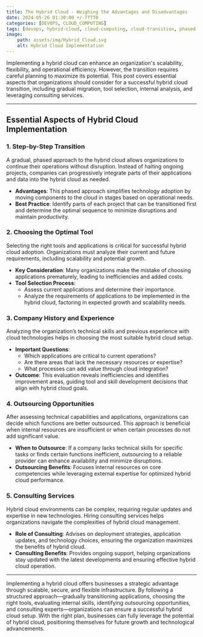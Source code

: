 ```yaml
--- 
title: The Hybrid Cloud - Weighing the Advantages and Disadvantages 
date: 2024-05-26 01:30:00 +/-TTTT0
categories: [DEVOPS, CLOUD_COMPUTING]
tags: [devops, hybrid-cloud, cloud-computing, cloud-transition, phased-implementation, tool-selection, cloud-consulting, outsourcing-strategy, internal-analysis, cloud-strategy, cloud-migration, it-infrastructure, scalability, business-flexibility, hybrid-cloud-management, cloud-implementation]
image:
    path: assets/img/Hybrid_Cloud.svg
    alt: Hybrid Cloud Implementation
---
```


Implementing a hybrid cloud can enhance an organization's scalability, flexibility, and operational efficiency. However, the transition requires careful planning to maximize its potential. This post covers essential aspects that organizations should consider for a successful hybrid cloud transition, including gradual migration, tool selection, internal analysis, and leveraging consulting services.

---

## Essential Aspects of Hybrid Cloud Implementation

### 1. Step-by-Step Transition

A gradual, phased approach to the hybrid cloud allows organizations to continue their operations without disruption. Instead of halting ongoing projects, companies can progressively integrate parts of their applications and data into the hybrid cloud as needed.

- **Advantages**: This phased approach simplifies technology adoption by moving components to the cloud in stages based on operational needs.
- **Best Practice**: Identify parts of each project that can be transitioned first and determine the optimal sequence to minimize disruptions and maintain productivity.

### 2. Choosing the Optimal Tool

Selecting the right tools and applications is critical for successful hybrid cloud adoption. Organizations must analyze their current and future requirements, including scalability and potential growth.

- **Key Consideration**: Many organizations make the mistake of choosing applications prematurely, leading to inefficiencies and added costs.
- **Tool Selection Process**:
  - Assess current applications and determine their importance.
  - Analyze the requirements of applications to be implemented in the hybrid cloud, factoring in expected growth and scalability needs.

### 3. Company History and Experience

Analyzing the organization’s technical skills and previous experience with cloud technologies helps in choosing the most suitable hybrid cloud setup.

- **Important Questions**:
  - Which applications are critical to current operations?
  - Are there areas that lack the necessary resources or expertise?
  - What processes can add value through cloud integration?
- **Outcome**: This evaluation reveals inefficiencies and identifies improvement areas, guiding tool and skill development decisions that align with hybrid cloud goals.

### 4. Outsourcing Opportunities

After assessing technical capabilities and applications, organizations can decide which functions are better outsourced. This approach is beneficial when internal resources are insufficient or when certain processes do not add significant value.

- **When to Outsource**: If a company lacks technical skills for specific tasks or finds certain functions inefficient, outsourcing to a reliable provider can enhance availability and minimize disruptions.
- **Outsourcing Benefits**: Focuses internal resources on core competencies while leveraging external expertise for optimized hybrid cloud performance.

### 5. Consulting Services

Hybrid cloud environments can be complex, requiring regular updates and expertise in new technologies. Hiring consulting services helps organizations navigate the complexities of hybrid cloud management.

- **Role of Consulting**: Advises on deployment strategies, application updates, and technology choices, ensuring the organization maximizes the benefits of hybrid cloud.
- **Consulting Benefits**: Provides ongoing support, helping organizations stay updated with the latest developments and ensuring effective hybrid cloud operation.

---
Implementing a hybrid cloud offers businesses a strategic advantage through scalable, secure, and flexible infrastructure. By following a structured approach—gradually transitioning applications, choosing the right tools, evaluating internal skills, identifying outsourcing opportunities, and consulting experts—organizations can ensure a successful hybrid cloud setup. With the right plan, businesses can fully leverage the potential of hybrid cloud, positioning themselves for future growth and technological advancements.
